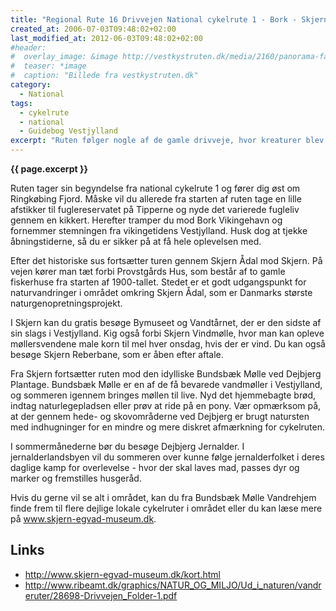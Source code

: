 ```yaml
---
title: "Regional Rute 16 Drivvejen National cykelrute 1 - Bork - Skjern - Bundsbæk"
created_at: 2006-07-03T09:48:02+02:00
last_modified_at: 2012-06-03T09:48:02+02:00
#header:
#  overlay_image: &image http://vestkystruten.dk/media/2160/panorama-familie-i-havn-bork-havn_original_1.jpg?crop=0.0000000000000001263187085796,0,0,0.15625&cropmode=percentage&quality=80&width=1600&heightratio=0.5625slimmage=true&rnd=131566083530000000
#  teaser: *image
#  caption: "Billede fra vestkystruten.dk"
category:
  - National
tags:
  - cykelrute
  - national
  - Guidebog Vestjylland
excerpt: "Ruten følger nogle af de gamle drivveje, hvor kreaturer blev drevet til og fra græsning på engene eller til de store kvægmarkeder i Nordtyskland. Tag dig tid til at læse informationstavlerne ved de forskellige kulturspor."
---
```


**{{ page.excerpt }}**

Ruten tager sin begyndelse fra national cykelrute 1 og fører dig øst om Ringkøbing Fjord. Måske vil du allerede fra starten af ruten tage en lille afstikker til fuglereservatet på Tipperne og nyde det varierede fugleliv gennem en kikkert. Herefter tramper du mod Bork Vikingehavn og fornemmer stemningen fra vikingetidens Vestjylland. Husk dog at tjekke åbningstiderne, så du er sikker på at få hele oplevelsen med.

Efter det historiske sus fortsætter turen gennem Skjern Ådal mod Skjern. På vejen kører man tæt forbi Provstgårds Hus, som består af to gamle fiskerhuse fra starten af 1900-tallet. Stedet er et godt udgangspunkt for naturvandringer i området omkring Skjern Ådal, som er Danmarks største naturgenopretningsprojekt.
 
I Skjern kan du gratis besøge Bymuseet og Vandtårnet, der er den sidste af sin slags i Vestjylland. Kig også forbi Skjern Vindmølle, hvor man kan opleve møllersvendene male korn til mel hver onsdag, hvis der er vind. Du kan også besøge Skjern Reberbane, som er åben efter aftale.
 
Fra Skjern fortsætter ruten mod den idylliske Bundsbæk Mølle ved Dejbjerg Plantage. Bundsbæk Mølle er en af de få bevarede vandmøller i Vestjylland, og sommeren igennem bringes møllen til live. Nyd det hjemmebagte brød, indtag naturlegepladsen eller prøv at ride på en pony. Vær opmærksom på, at der gennem hede- og skovområderne ved Dejbjerg er brugt natursten med indhugninger for en mindre og mere diskret afmærkning for cykelruten.

I sommermånederne bør du besøge Dejbjerg Jernalder. I jernalderlandsbyen vil du sommeren over kunne følge jernalderfolket i deres daglige kamp for overlevelse - hvor der skal laves mad, passes dyr og marker og fremstilles husgeråd.

Hvis du gerne vil se alt i området, kan du fra Bundsbæk Mølle Vandrehjem finde frem til flere dejlige lokale cykelruter i området eller du kan læse mere på www.skjern-egvad-museum.dk.

## Links

- http://www.skjern-egvad-museum.dk/kort.html
- http://www.ribeamt.dk/graphics/NATUR_OG_MILJO/Ud_i_naturen/vandreruter/28698-Drivvejen_Folder-1.pdf
